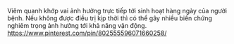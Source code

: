Viêm quanh khớp vai ảnh hưởng trực tiếp tới sinh hoạt hàng ngày của người bệnh. Nếu không được điều trị kịp thời thì có thể gây nhiều biến chứng nghiêm trọng ảnh hưởng tới khả năng vận động.
https://www.pinterest.com/pin/802555596071660258/
